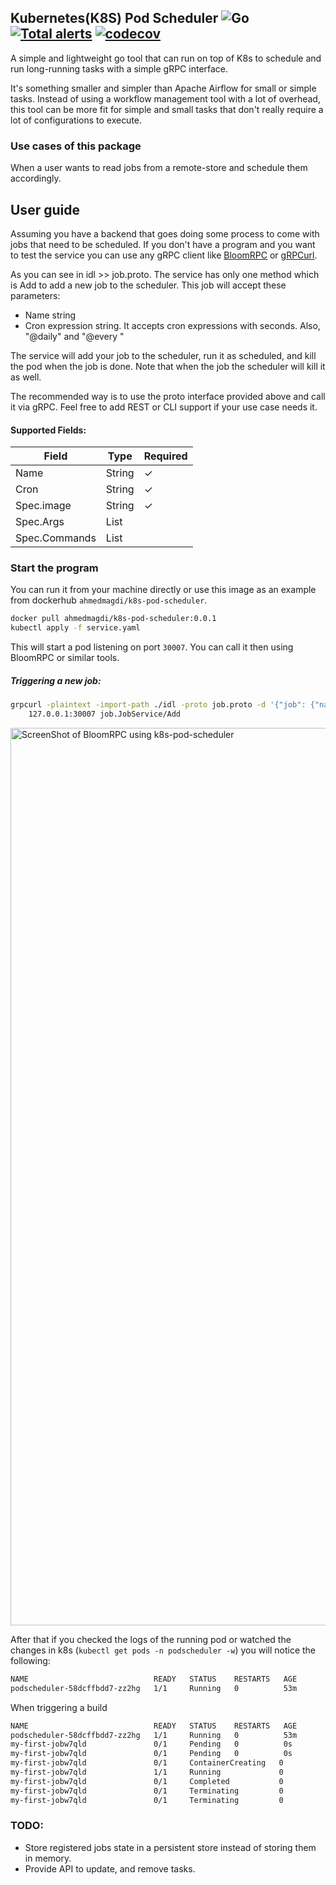 ## Kubernetes(K8S) Pod Scheduler ![Go](https://github.com/ahmagdy/k8s-pod-scheduler/workflows/Go/badge.svg?branch=master) [![Total alerts](https://img.shields.io/lgtm/alerts/g/ahmagdy/k8s-pod-scheduler.svg?logo=lgtm&logoWidth=18)](https://lgtm.com/projects/g/ahmagdy/k8s-pod-scheduler/alerts/) [![codecov](https://codecov.io/gh/ahmagdy/k8s-pod-scheduler/branch/master/graph/badge.svg)](https://codecov.io/gh/ahmagdy/k8s-pod-scheduler)
A simple and lightweight go tool that can run on top of K8s to schedule and run long-running tasks with a simple gRPC interface.

It's something smaller and simpler than Apache Airflow for small or simple tasks. Instead of using a workflow management tool with a lot of overhead, this tool can be more fit for simple and small tasks that don't really require a lot of configurations to execute. 

### Use cases of this package
When a user wants to read jobs from a remote-store and schedule them accordingly.

## User guide
Assuming you have a backend that goes doing some process to come with jobs that need to be scheduled. If you don't have a program and you want to test the service you can use any gRPC client like [BloomRPC](https://github.com/uw-labs/bloomrpc) or [gRPCurl](https://github.com/fullstorydev/grpcurl).

As you can see in idl >> job.proto. The service has only one method which is Add to add a new job to the scheduler.
This job will accept these parameters:
- Name string
- Cron expression string. It accepts cron expressions with seconds. Also, "@daily" and "@every <duration>"

The service will add your job to the scheduler, run it as scheduled, and kill the pod when the job is done. 
Note that when the job the scheduler will kill it as well.

The recommended way is to use the proto interface provided above and call it via gRPC.
Feel free to add REST or CLI support if your use case needs it.

#### Supported Fields:
 
|Field|Type|Required|
|---|---|---|
Name | String | ✓|
Cron | String | ✓|
Spec.image | String| ✓|
Spec.Args | List | |
Spec.Commands | List| 

### Start the program
You can run it from your machine directly or use this image as an example from dockerhub `ahmedmagdi/k8s-pod-scheduler`.

```bash
docker pull ahmedmagdi/k8s-pod-scheduler:0.0.1
kubectl apply -f service.yaml
``` 
This will start a pod listening on port `30007`. You can call it then using BloomRPC or similar tools.

##### Triggering a new job:

```bash
grpcurl -plaintext -import-path ./idl -proto job.proto -d '{"job": {"name":"my-first-job", "cron":"@every 0h0m30s", "spec":{"image":"ahmedmagdi/go-sample-task:1.0.0"}}}' \
    127.0.0.1:30007 job.JobService/Add
```
<img width="1436" alt="ScreenShot of BloomRPC using k8s-pod-scheduler" src="https://user-images.githubusercontent.com/10447926/87860756-533fc700-c940-11ea-97fc-0b50f464fac7.png">

After that if you checked the logs of the running pod or watched the changes in k8s (`kubectl get pods -n podscheduler -w`) you will notice the following:

```bash
NAME                            READY   STATUS    RESTARTS   AGE
podscheduler-58dcffbdd7-zz2hg   1/1     Running   0          53m
```
When triggering a build
```bash
NAME                            READY   STATUS    RESTARTS   AGE
podscheduler-58dcffbdd7-zz2hg   1/1     Running   0          53m
my-first-jobw7qld               0/1     Pending   0          0s
my-first-jobw7qld               0/1     Pending   0          0s
my-first-jobw7qld               0/1     ContainerCreating   0          0s
my-first-jobw7qld               1/1     Running             0          1s
my-first-jobw7qld               0/1     Completed           0          6s
my-first-jobw7qld               0/1     Terminating         0          6s
my-first-jobw7qld               0/1     Terminating         0          6s
```

### TODO:
- Store registered jobs state in a persistent store instead of storing them in memory.
- Provide API to update, and remove tasks. 
 
